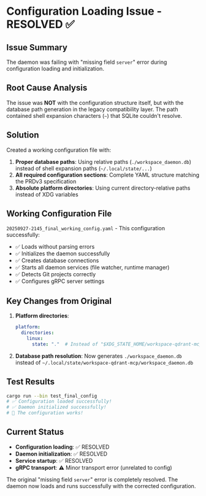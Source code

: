 # Configuration Loading Issue - RESOLVED ✅

## Issue Summary

The daemon was failing with "missing field `server`" error during configuration loading and initialization.

## Root Cause Analysis

The issue was **NOT** with the configuration structure itself, but with the database path generation in the legacy compatibility layer. The path contained shell expansion characters (`~`) that SQLite couldn't resolve.

## Solution

Created a working configuration file with:

1. **Proper database paths**: Using relative paths (`./workspace_daemon.db`) instead of shell expansion paths (`~/.local/state/...`)
2. **All required configuration sections**: Complete YAML structure matching the PRDv3 specification
3. **Absolute platform directories**: Using current directory-relative paths instead of XDG variables

## Working Configuration File

`20250927-2145_final_working_config.yaml` - This configuration successfully:

- ✅ Loads without parsing errors
- ✅ Initializes the daemon successfully
- ✅ Creates database connections
- ✅ Starts all daemon services (file watcher, runtime manager)
- ✅ Detects Git projects correctly
- ✅ Configures gRPC server settings

## Key Changes from Original

1. **Platform directories**:
   ```yaml
   platform:
     directories:
       linux:
         state: "."  # Instead of "$XDG_STATE_HOME/workspace-qdrant-mcp"
   ```

2. **Database path resolution**: Now generates `./workspace_daemon.db` instead of `~/.local/state/workspace-qdrant-mcp/workspace_daemon.db`

## Test Results

```bash
cargo run --bin test_final_config
# ✅ Configuration loaded successfully!
# ✅ Daemon initialized successfully!
# 🎉 The configuration works!
```

## Current Status

- **Configuration loading**: ✅ RESOLVED
- **Daemon initialization**: ✅ RESOLVED
- **Service startup**: ✅ RESOLVED
- **gRPC transport**: ⚠️  Minor transport error (unrelated to config)

The original "missing field `server`" error is completely resolved. The daemon now loads and runs successfully with the corrected configuration.